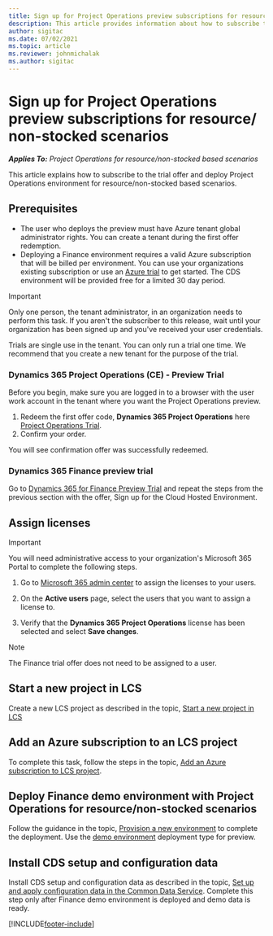 ```yaml
---
title: Sign up for Project Operations preview subscriptions for resource/ non-stocked scenarios
description: This article provides information about how to subscribe to and deploy Project Operations for resouce/non-stocked based scenarios.
author: sigitac
ms.date: 07/02/2021
ms.topic: article
ms.reviewer: johnmichalak
ms.author: sigitac
---
```


# Sign up for Project Operations preview subscriptions for resource/ non-stocked scenarios

_**Applies To:** Project Operations for resource/non-stocked based scenarios_



This article explains how to subscribe to the trial offer and deploy Project Operations environment for resource/non-stocked based scenarios.

## Prerequisites
- The user who deploys the preview must have Azure tenant global administrator rights. You can create a tenant during the first offer redemption. 
- Deploying a Finance environment requires a valid Azure subscription that will be billed per environment. You can use your organizations existing subscription or use an [Azure trial](https://azure.microsoft.com/free/) to get started. The CDS environment will be provided free for a limited 30 day period.

> [!IMPORTANT]
> Only one person, the tenant administrator, in an organization needs to perform this task. If you aren't the subscriber to this release, wait until your organization has been signed up and you've received your user credentials.
> 
> Trials are single use in the tenant. You can only run a trial one time. We recommend that you create a new tenant for the purpose of the trial.


### Dynamics 365 Project Operations (CE) - Preview Trial 

Before you begin, make sure you are logged in to a browser with the user work account in the tenant where you want the Project Operations preview.

1. Redeem the first offer code, **Dynamics 365 Project Operations** here [Project Operations Trial](https://aka.ms/try-po).
2. Confirm your order.

  You will see confirmation offer was successfully redeemed.

### Dynamics 365 Finance preview trial

Go to [Dynamics 365 for Finance Preview Trial](https://aka.ms/trypoche) and repeat the steps from the previous section with the offer, Sign up for the Cloud Hosted Environment.  

## Assign licenses

> [!IMPORTANT]
> You will need administrative access to your organization's Microsoft 365 Portal to complete the following steps.

1. Go to [Microsoft 365 admin center](https://portal.office.com/) to assign the licenses to your users.

2. On the **Active users** page, select the users that you want to assign a license to.

3. Verify that the **Dynamics 365 Project Operations** license has been selected and select **Save changes**.

> [!NOTE]
> The Finance trial offer does not need to be assigned to a user.

## Start a new project in LCS

Create a new LCS project as described in the topic, [Start a new project in LCS](create-lcs-project.md)

## Add an Azure subscription to an LCS project

To complete this task, follow the steps in the topic, [Add an Azure subscription to LCS project](resource-add-azure-subscription-lcs-project.md).

## Deploy Finance demo environment with Project Operations for resource/non-stocked scenarios

Follow the guidance in the topic, [Provision a new environment](resource-provision-new-environment.md) to complete the deployment. Use the [demo environment](/dynamics365/fin-ops-core/dev-itpro/deployment/deploy-demo-environment) deployment type for preview. 

## Install CDS setup and configuration data

Install CDS setup and configuration data as described in the topic, [Set up and apply configuration data in the Common Data Service](resource-apply-pro-setup-config-data.md).
Complete this step only after Finance demo environment is deployed and demo data is ready.


[!INCLUDE[footer-include](../includes/footer-banner.md)]
